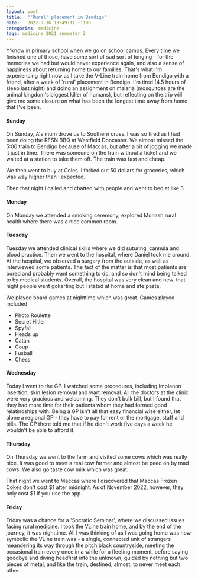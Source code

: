 ```yaml
---
layout: post
title:  "'Rural' placement in Bendigo"
date:   2022-9-16 13:49:11 +1100
categories: medicine 
tags: medicine 2021 semester 2
---
```


Y'know in primary school when we go on school camps. Every time we finished one of those,  have some sort of sad sort of longing - for the memories we had but would never experience again, and also a sense of happiness about returning home to our families. That's what I'm experiencing right now as I take the V-Line train home from Bendigo with a friend, after a week of 'rural' placement in Bendigo. I'm tired (4.5 hours of sleep last night) and doing an assignment on malaria (mosquitoes are the animal kingdom's biggest killer of humans), but reflecting on the trip will give me some closure on what has been the longest time away from home that I've been.

#### Sunday

On Sunday, A's mum drove us to Southern  cross. I was so tired as I had been doing the RESN BBQ at Westfield Doncaster. We almost missed the 5:06 train to Bendigo because of Maccas, but after a bit of jogging we made it just in time. There was someone on the train without a ticket and we waited at a station to take them off. The train was fast and cheap.

We then went to buy at Coles. I forked out 50 dollars for groceries, which was way higher than I expected.

Then that night I called and chatted with people and went to bed at like 3.

#### Monday

On Monday we attended a smoking ceremony, explored Monash rural health where there was a nice common room.

#### Tuesday

Tuesday we attended clinical skills where we did suturing, cannula and blood practice. Then we went to the hospital, where Daniel took me around. At the hospital, we observed a surgery from the outside, as well as interviewed some patients. The fact of the matter is that most patients are bored and probably want something to do, and so don't mind being talked to by medical students. Overall, the hospital was very clean and new. that night people went gokarting but I stated at home and ate pasta. 

We played board games at nighttime which was great. Games played included
- Photo Roulette
- Secret Hitler
- Spyfall
- Heads up
- Catan
- Coup
- Fusball
- Chess

#### Wednesday

Today I went to the GP. I watched some procedures, including Implanon insertion, skin lesion removal and wart removal. All the doctors at the clinic were very gracious and welcoming. They don't bulk bill, but I found that they had more time for their patients whom they had formed good relatinoships with. Being a GP isn't all that easy financial wise either, let alone a regional GP - they have to pay for rent or the mortgage, staff and bills. The GP there told me that if he didn't work five days a week he wouldn't be able to afford it.


#### Thursday

On Thursday we went to the farm and visited some cows which was really nice. It was good to meet a real cow farmer and almost be peed on by mad cows. We also go taste cow milk which was great.

That night we went to Maccas where I discovered that Maccas Frozen Cokes don't cost $1 after midnight. As of November 2022, however, they only cost $1 if you use the app.

#### Friday

Friday was a chance for a 'Socratic Seminar', where we discussed issues facing rural medicine. I took the VLine train home, and by the end of the journey, it was nighttime. All I was thinking of as I was going home was how symbolic the VLine train was - a single, connected unit of strangers meandering its way through the pitch black countryside, meeting the occasional train every once in a while for a fleeting moment, before saying goodbye and diving headfirst into the unknown, guided by nothing but two pieces of metal, and like the train, destined, almost, to never meet each other.